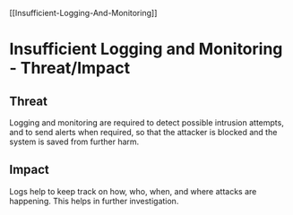 [[Insufficient-Logging-And-Monitoring]]
# Insufficient Logging and Monitoring - Threat/Impact
## Threat
Logging and monitoring are required to detect possible intrusion attempts, and to send alerts when required, so that the attacker is blocked and the system is saved from further harm.

## Impact
Logs help to keep track on how, who, when, and where attacks are happening. This helps in further investigation.